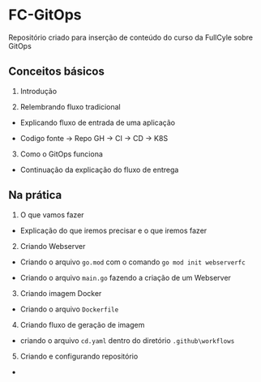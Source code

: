 # FC-GitOps

Repositório criado para inserção de conteúdo do curso da FullCyle sobre GitOps

## Conceitos básicos

1. Introdução

2. Relembrando fluxo tradicional

 - Explicando fluxo de entrada de uma aplicação

 - Codigo fonte -> Repo GH -> CI -> CD -> K8S

3. Como o GitOps funciona

 - Continuação da explicação do fluxo de entrega

## Na prática

1. O que vamos fazer

 - Explicação do que iremos precisar e o que iremos fazer

2. Criando Webserver

 - Criando o arquivo `go.mod` com o comando `go mod init webserverfc`

 - Criando o arquivo `main.go` fazendo a criação de um Webserver

3. Criando imagem Docker

 - Criando o arquivo `Dockerfile`

4. Criando fluxo de geração de imagem

 - criando o arquivo `cd.yaml` dentro do diretório `.github\workflows`

5. Criando e configurando repositório

 - 
